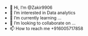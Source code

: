 - 👋 Hi, I’m @Zakir9906
- 👀 I’m interested in Data analytics 
- 🌱 I’m currently learning ...
- 💞️ I’m looking to collaborate on ...
- 📫 How to reach me +916005717858

<!---
Zakir9906/Zakir9906 is a ✨ special ✨ repository because its `README.md` (this file) appears on your GitHub profile.
You can click the Preview link to take a look at your changes.
--->
